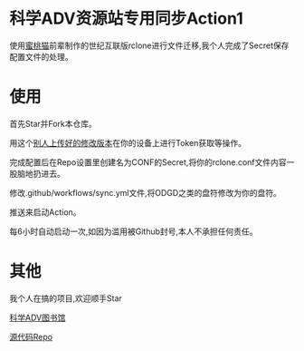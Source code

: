 # 科学ADV资源站专用同步Action1
使用[蜜桃猫](https://peachcat.org/archives/996)前辈制作的世纪互联版rclone进行文件迁移,我个人完成了Secret保存配置文件的处理。
# 使用
首先Star并Fork本仓库。

用这个[别人上传好的修改版本](https://github.com/zhenglix/rclone--)在你的设备上进行Token获取等操作。

完成配置后在Repo设置里创建名为CONF的Secret,将你的rclone.conf文件内容一股脑地扔进去。

修改.github/workflows/sync.yml文件,将ODGD之类的盘符修改为你的盘符。

推送来启动Action。

每6小时自动启动一次,如因为滥用被Github封号,本人不承担任何责任。
# 其他
我个人在搞的项目,欢迎顺手Star

[科学ADV图书馆](https://sciadv.mcseekeri.top)

[源代码Repo](https://github.com/MCSeekeri/sciadv)
